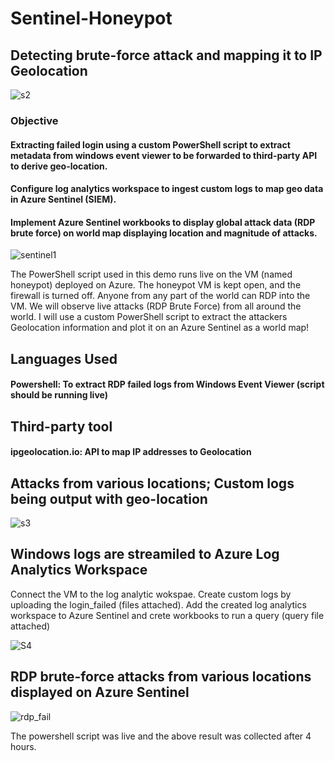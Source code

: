 
# Sentinel-Honeypot
## Detecting brute-force attack and mapping it to IP Geolocation 
![s2](https://user-images.githubusercontent.com/101039172/192967964-d5274c06-0236-4785-bcc8-09cc3d48f417.PNG)

### Objective

#### Extracting failed login using a custom PowerShell script to extract metadata from windows event viewer to be forwarded to third-party API to derive geo-location.
#### Configure log analytics workspace to ingest custom logs to map geo data in Azure Sentinel (SIEM).
#### Implement Azure Sentinel workbooks to display global attack data (RDP brute force) on world map displaying location and magnitude of attacks.
![sentinel1](https://user-images.githubusercontent.com/101039172/192967006-f1b83568-33ce-4ad3-a76c-856aa6d8c0e6.png)

The PowerShell script used in this demo runs live on the VM (named honeypot) deployed on Azure. The honeypot VM is kept open, and the firewall is turned off. Anyone from any part of the world can RDP into the VM. We will observe live attacks (RDP Brute Force) from all around the world. I will use a custom PowerShell script to extract the attackers Geolocation information and plot it on an Azure Sentinel as a world map!

## Languages Used
#### Powershell: To extract RDP failed logs from Windows Event Viewer (script should be running live)

## Third-party tool
#### ipgeolocation.io: API to map IP addresses to Geolocation

## Attacks from various locations; Custom logs being output with geo-location

![s3](https://user-images.githubusercontent.com/101039172/193174438-13c4c9c2-4fda-4f90-8b88-ddd4e2e06f9a.PNG)

## Windows logs are streamiled to Azure Log Analytics Workspace 
Connect the VM to the log analytic wokspae. Create custom logs by uploading the login_failed (files attached). Add the created log analytics workspace to Azure Sentinel and crete workbooks to run a query (query file attached)

![S4](https://user-images.githubusercontent.com/101039172/193174598-5cb9e06e-05ec-48e1-bd7d-d98826a5164b.png)

## RDP brute-force attacks from various locations displayed on Azure Sentinel 

![rdp_fail](https://user-images.githubusercontent.com/101039172/193174762-8e25331b-c345-45a3-b563-0a0028d3816f.PNG)

The powershell script was live and the above result was collected after 4 hours.

